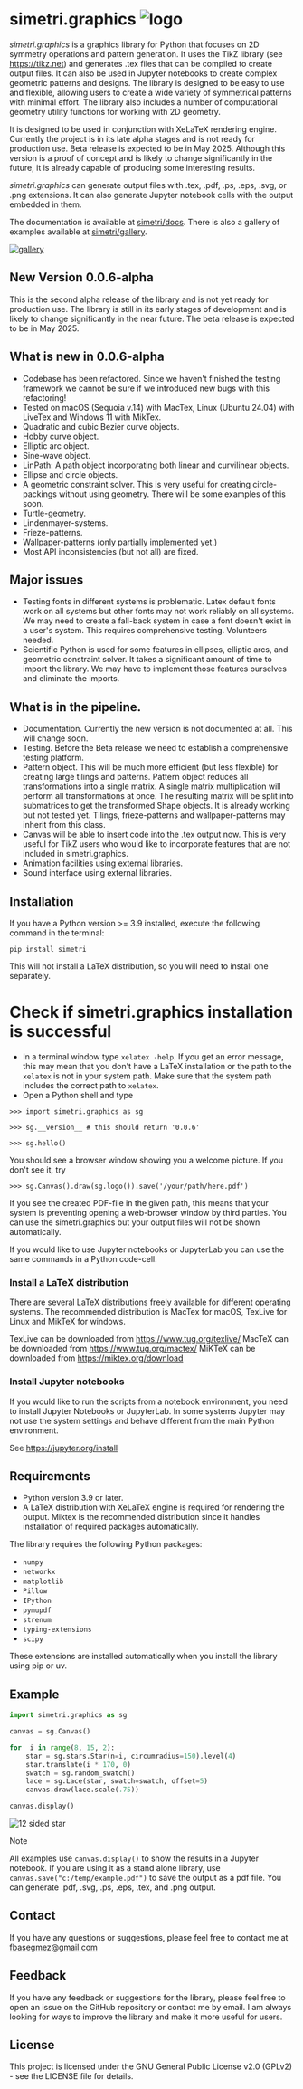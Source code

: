 # simetri.graphics ![logo](/images/logo.svg)
*simetri.graphics* is a graphics library for Python that focuses on 2D symmetry operations and pattern generation. It uses the TikZ library (see https://tikz.net) and generates .tex files that can be compiled to create output files. It can also be used in Jupyter notebooks to create complex geometric patterns and designs. The library is designed to be easy to use and flexible, allowing users to create a wide variety of symmetrical patterns with minimal effort. The library also includes a number of computational geometry utility functions for working with 2D geometry.

It is designed to be used in conjunction with XeLaTeX rendering engine. Currently the project is in its late alpha stages and is not ready for production use. Beta release is expected to be in May 2025. Although this version is a proof of concept and is likely to change significantly in the future, it is already capable of producing some interesting results.

*simetri.graphics* can generate output files with .tex, .pdf, .ps, .eps, .svg, or .png extensions. It can also generate Jupyter notebook cells with the output embedded in them.

The documentation is available at [simetri/docs](https://github.com/mekanimo/simetri/blob/master/docs/brief_overview.ipynb). There is also a gallery of examples available at [simetri/gallery](https://github.com/mekanimo/simetri/blob/master/gallery.ipynb).

[<img alt="gallery" src="images/gallery.png" />](https://github.com/mekanimo/simetri/blob/master/gallery.ipynb)

## New Version 0.0.6-alpha

This is the second alpha release of the library and is not yet ready for production use. The library is still in its early stages of development and is likely to change significantly in the near future. The beta release is expected to be in May 2025.

## What is new in 0.0.6-alpha
- Codebase has been refactored. Since we haven't finished the testing framework we cannot be sure if we introduced new bugs with this refactoring!
- Tested on macOS (Sequoia v.14) with MacTex, Linux (Ubuntu 24.04) with LiveTex and Windows 11 with MikTex.
- Quadratic and cubic Bezier curve objects.
- Hobby curve object.
- Elliptic arc object.
- Sine-wave object.
- LinPath: A path object incorporating both linear and curvilinear objects.
- Ellipse and circle objects.
- A geometric constraint solver. This is very useful for creating circle-packings without using geometry. There will be some examples of this soon.
- Turtle-geometry.
- Lindenmayer-systems.
- Frieze-patterns.
- Wallpaper-patterns (only partially implemented yet.)
- Most API inconsistencies (but not all) are fixed.

## Major issues

- Testing fonts in different systems is problematic. Latex default fonts work on all systems but other fonts may not work reliably on all systems. We may need to create a fall-back system in case a font doesn't exist in a user's system. This requires comprehensive testing. Volunteers needed.
- Scientific Python is used for some features in ellipses, elliptic arcs, and geometric constraint solver. It takes a significant amount of time to import the library. We may have to implement those features ourselves and eliminate the imports.

## What is in the pipeline.

- Documentation. Currently the new version is not documented at all. This will change soon.
- Testing. Before the Beta release we need to establish a comprehensive testing platform.
- Pattern object. This will be much more efficient (but less flexible) for creating large tilings and patterns. Pattern object reduces all transformations into a single matrix. A single matrix multiplication will perform all transformations at once. The resulting matrix will be split into submatrices to get the transformed Shape objects. It is already working but not tested yet. Tilings, frieze-patterns and wallpaper-patterns may inherit from this class.
- Canvas will be able to insert code into the .tex output now. This is very useful for TikZ users who would like to incorporate features that are not included in simetri.graphics.
- Animation facilities using external libraries.
- Sound interface using external libraries.

## Installation
If you have a Python version >= 3.9 installed, execute the following command in the terminal:

```pip install simetri```

This will not install a LaTeX distribution, so you will need to install one separately.

# Check if simetri.graphics installation is successful

- In a terminal window type ```xelatex -help```. If you get an error message, this may mean that you don't have a LaTeX installation or the path to the ```xelatex``` is not in your system path. Make sure that the system path includes the correct path to ```xelatex```.
- Open a Python shell and type

```>>> import simetri.graphics as sg```

```>>> sg.__version__ # this should return '0.0.6'```

```>>> sg.hello()```

You should see a browser window showing you a welcome picture. If you don't see it, try

```>>> sg.Canvas().draw(sg.logo()).save('/your/path/here.pdf')```

If you see the created PDF-file in the given path, this means that your system is preventing opening a web-browser window by third parties. You can use the simetri.graphics but your output files will not be shown automatically.

If you would like to use Jupyter notebooks or JupyterLab you can use the same commands in a Python code-cell.



### Install a LaTeX distribution
There are several LaTeX distributions freely available for different operating systems. The recommended distribution is MacTex for macOS, TexLive for Linux and MikTeX for windows.


TexLive can be downloaded from https://www.tug.org/texlive/
MacTeX can be downloaded from https://www.tug.org/mactex/
MiKTeX can be downloaded from https://miktex.org/download



### Install Jupyter notebooks
If you would like to run the scripts from a notebook environment, you need to install Jupyter Notebooks or JupyterLab. In some systems Jupyter may not use the system settings and behave different from the main Python environment.

See https://jupyter.org/install

## Requirements

- Python version 3.9 or later.
- A LaTeX distribution with XeLaTeX engine is required for rendering the output. Miktex is the recommended distribution since it handles installation of required packages automatically.

The library requires the following Python packages:

- `numpy`
- `networkx`
- `matplotlib`
- `Pillow`
- `IPython`
- `pymupdf`
- `strenum`
- `typing-extensions`
- `scipy`

These extensions are installed automatically when you install the library using pip or uv.

## Example
```python
import simetri.graphics as sg

canvas = sg.Canvas()

for  i in range(8, 15, 2):
    star = sg.stars.Star(n=i, circumradius=150).level(4)
    star.translate(i * 170, 0)
    swatch = sg.random_swatch()
    lace = sg.Lace(star, swatch=swatch, offset=5)
    canvas.draw(lace.scale(.75))

canvas.display()
```
![12 sided star](/images/example.svg)

> [!NOTE]
> All examples use `canvas.display()` to show the results in a Jupyter notebook. If you are using it as a stand alone library, use `canvas.save("c:/temp/example.pdf")` to save the output as a pdf file. You can generate .pdf, .svg, .ps, .eps, .tex, and .png output.

## Contact

If you have any questions or suggestions, please feel free to contact me at [fbasegmez@gmail.com](mailto:fbasegmez@gmail.com)

## Feedback

If you have any feedback or suggestions for the library, please feel free to open an issue on the GitHub repository or contact me by email. I am always looking for ways to improve the library and make it more useful for users.

## License

This project is licensed under the GNU General Public License v2.0 (GPLv2) - see the LICENSE file for details.
